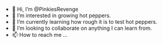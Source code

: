 - 👋 Hi, I’m @PinkiesRevenge
- 👀 I’m interested in growing hot peppers.
- 🌱 I’m currently learning how rough it is to test hot peppers.
- 💞️ I’m looking to collaborate on anything I can learn from.
- 📫 How to reach me ...

<!---
PinkiesRevenge/PinkiesRevenge is a ✨ special ✨ repository because its `README.md` (this file) appears on your GitHub profile.
You can click the Preview link to take a look at your changes.
--->
